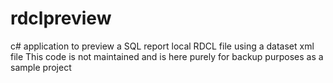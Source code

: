 # rdclpreview
c# application to preview a SQL report local RDCL file using a dataset xml file
This code is not maintained and is here purely for backup purposes as a sample project

